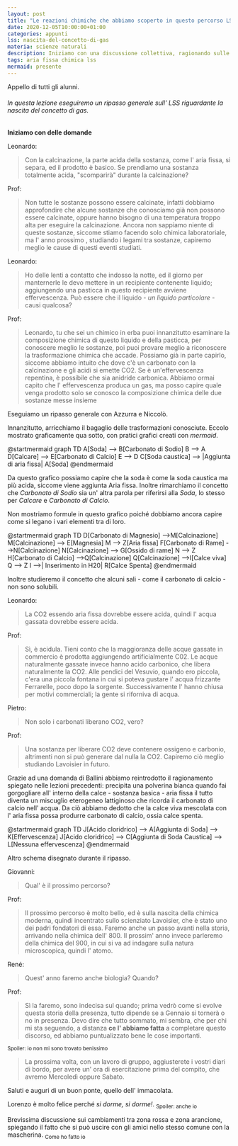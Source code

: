 ```yaml
---
layout: post
title: "Le reazioni chimiche che abbiamo scoperto in questo percorso LSS fino ad ora."
date: 2020-12-05T10:00:00+01:00
categories: appunti
lss: nascita-del-concetto-di-gas
materia: scienze naturali
description: Iniziamo con una discussione collettiva, ragionando sulle domande di Leonardo e Viola, poi eseguiamo un ripasso generale di tutte le trasformazioni chimiche con Azzurra e Niccolò. 
tags: aria fissa chimica lss
mermaid: presente
---
```

Appello di tutti gli alunni.


###### In questa lezione eseguiremo un ripasso generale sull' LSS riguardante la nascita del concetto di gas.
**Iniziamo con delle domande**


Leonardo: 
> Con la calcinazione, la parte acida della sostanza, come l' aria fissa, si separa, ed il prodotto è basico. Se prendiamo una sostanza totalmente acida, "scomparirà" durante la calcinazione?

Prof: 

> Non tutte le sostanze possono essere calcinate, infatti dobbiamo approfondire che alcune sostanze che conosciamo già non possono essere calcinate, oppure hanno bisogno di una temperatura troppo alta per eseguire la calcinazione. Ancora non sappiamo niente di queste sostanze, siccome stiamo facendo solo chimica laboratoriale, ma l' anno prossimo , studiando i legami tra sostanze, capiremo meglio le cause di questi eventi studiati. 

Leonardo: 
>Ho delle lenti a contatto che indosso la notte, ed il giorno per manternerle le devo mettere in un recipiente contenente liquido; aggiungendo una pasticca in questo recipiente avviene effervescenza. Può essere che il liquido - _un liquido particolare_ - causi qualcosa?

Prof: 
> Leonardo, tu che sei un chimico in erba puoi innanzitutto esaminare la composizione chimica di questo liquido e della pasticca, per conoscere meglio le sostanze, poi puoi provare meglio a riconoscere la trasformazione chimica che accade. Possiamo già in parte capirlo, siccome abbiamo intuito che dove c'è un carbonato con la calcinazione e gli acidi si emette CO2. Se è un'effervescenza repentina, è possibile che sia anidride carbonica. Abbiamo ormai capito che l' effervescenza produca un gas, ma posso capire quale venga prodotto solo se conosco la composizione chimica delle due sostanze messe insieme

Eseguiamo un ripasso generale con Azzurra e Niccolò.

Innanzitutto, arricchiamo il bagaglio delle trasformazioni conosciute.
Eccolo mostrato graficamente qua sotto, con pratici grafici creati con _mermaid_.


@startmermaid
graph TD
  A[Soda] --> B[Carbonato di Sodio]
  B --> A
  D[Calcare] --> E[Carbonato di Calcio]
  E --> D
  C[Soda caustica] --> |Aggiunta di aria fissa| A[Soda]
@endmermaid


Da questo grafico possiamo capire che la soda è come la soda caustica ma più acida, siccome viene aggiunta Aria fissa. Inoltre rimarchiamo il concetto che _Carbonato di Sodio_ sia un' altra parola per riferirsi alla _Soda_, lo stesso per _Calcare_ e _Carbonato di Calcio_.

Non mostriamo formule in questo grafico poiché dobbiamo ancora capire come si legano i vari elementi tra di loro.

@startmermaid
graph TD
  D[Carbonato di Magnesio] -->M[Calcinazione]
  M[Calcinazione] --> E[Magnesia]
  M --> Z[Aria fissa]
  F[Carbonato di Rame] -->N[Calcinazione]
  N[Calcinazione] --> G[Ossido di rame]
  N --> Z
  H[Carbonato di Calcio] -->Q[Calcinazione]
  Q[Calcinazione] -->I[Calce viva]
  Q --> Z
  I -->| Inserimento in H20| R[Calce Spenta]
@endmermaid

Inoltre studieremo il concetto che alcuni sali - come il carbonato di calcio - non sono solubili.


Leonardo: 
> La CO2 essendo aria fissa dovrebbe essere acida, quindi l' acqua gassata dovrebbe essere acida.

Prof: 

> Sì, è acidula. Tieni conto che la maggioranza delle acque gassate in commercio è prodotta aggiungendo artificialmente C02. Le acque naturalmente gassate invece hanno acido carbonico, che libera naturalmente la CO2. 
Alle pendici del Vesuvio, quando ero piccola, c'era una piccola fontana in cui si poteva gustare l' acqua frizzante Ferrarelle, poco dopo la sorgente. Successivamente l' hanno chiusa per motivi commerciali; la gente si riforniva di acqua. 

Pietro: 
> Non solo i carbonati liberano CO2, vero?

Prof:
> Una sostanza per liberare CO2 deve contenere ossigeno e carbonio, altrimenti non si può generare dal nulla la CO2. Capiremo ciò meglio studiando Lavoisier in futuro. 

Grazie ad una domanda di Ballini abbiamo reintrodotto il ragionamento spiegato nelle lezioni precedenti: precipita una polverina bianca quando fai gorgogliare all' interno della calce - sostanza basica - aria fissa il tutto diventa un miscuglio eterogeneo lattiginoso che ricorda il carbonato di calcio nell' acqua. Da ciò abbiamo dedotto che la calce viva mescolata con l' aria fissa possa produrre carbonato di calcio, ossia calce spenta.

@startmermaid
graph TD
  J[Acido cloridrico] --> A[Aggiunta di Soda] --> K[Effervescenza]
  J[Acido cloridrico] --> C[Aggiunta di Soda Caustica] --> L[Nessuna effervescenza]
@endmermaid

Altro schema disegnato durante il ripasso.


Giovanni:
> Qual' è il prossimo percorso?

Prof:
> Il prossimo percorso è molto bello, ed è sulla nascita della chimica moderna, quindi incentrato sullo scienziato Lavoisier, che è stato uno dei padri fondatori di essa. Faremo anche un passo avanti nella storia, arrivando nella chimica dell' 800. Il prossim' anno invece parleremo della chimica del 900, in cui si va ad indagare sulla natura microscopica, quindi l' atomo. 

René:
>Quest' anno faremo anche biologia? Quando?

Prof:
>Sì la faremo, sono indecisa sul quando; prima vedrò come si evolve questa storia della presenza, tutto dipende se a Gennaio si tornerà o no in presenza. Devo dire che tutto sommato, mi sembra, che per chi mi sta seguendo, a distanza **ce l' abbiamo fatta** a completare questo discorso, ed abbiamo puntualizzato bene le cose importanti.

<sub> Spoiler: io non mi sono trovato benissimo </sub>

> La prossima volta, con un lavoro di gruppo, aggiusterete i vostri diari di bordo, per avere un' ora di esercitazione prima del compito, che avremo Mercoledì oppure Sabato.

Saluti e auguri di un buon ponte, quello dell' immacolata. 

Lorenzo è molto felice perché _si dorme, si dorme!_. <sub> Spoiler: anche io </sub>

Brevissima discussione sui cambiamenti tra zona rossa e zona arancione, spiegando il fatto che si può uscire con gli amici nello stesso comune con la mascherina. <sub> Come ho fatto io </sub>
